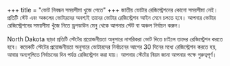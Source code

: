 +++
title = "ভোট নিবন্ধন সময়সীমা খুজে পেতে"
+++
জাতীয় ভোটার রেজিস্ট্রেশনের কোনো সময়সীমা নেই। প্রতিটি স্টেট এবং অঞ্চলের ভোটারদের অবশ্যই তাদের ভোটার রেজিস্ট্রেশন আইন মেনে চলতে হবে। আপনার ভোটার রেজিস্ট্রেশনের সময়সীমা খুঁজে নিতে ড্রপডাউন মেনু থেকে আপনার স্টেট বা অঞ্চল নির্বাচন করুন।

North Dakota ছাড়া প্রতিটি স্টেটের প্রয়োজনীয়তা অনুসারে নাগরিকরা ভোট দিতে চাইলে তাদের রেজিস্ট্রেশন করতে হবে। কয়েকটি স্টেটের প্রয়োজনীয়তা অনুসারে ভোটারদের নির্বাচনের আগের 30 দিনের মধ্যে রেজিস্ট্রেশন করতে হয়, আবার অন্যগুলিতে নির্বাচনের দিন পর্যন্ত রেজিস্ট্রেশন করা যায়। আপনার স্টেটের নিয়ম জানা আপনার পক্ষে গুরুত্বপূর্ণ।

